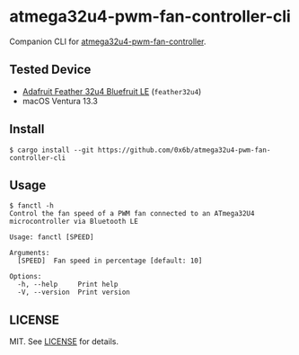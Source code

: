# atmega32u4-pwm-fan-controller-cli

Companion CLI for [atmega32u4-pwm-fan-controller](https://github.com/0x6b/atmega32u4-pwm-fan-controller).

## Tested Device

- [Adafruit Feather 32u4 Bluefruit LE](https://learn.adafruit.com/adafruit-feather-32u4-bluefruit-le) (`feather32u4`)
- macOS Ventura 13.3

## Install

```console
$ cargo install --git https://github.com/0x6b/atmega32u4-pwm-fan-controller-cli
```

## Usage

```console
$ fanctl -h
Control the fan speed of a PWM fan connected to an ATmega32U4 microcontroller via Bluetooth LE

Usage: fanctl [SPEED]

Arguments:
  [SPEED]  Fan speed in percentage [default: 10]

Options:
  -h, --help     Print help
  -V, --version  Print version
```

## LICENSE

MIT. See [LICENSE](LICENSE) for details.
